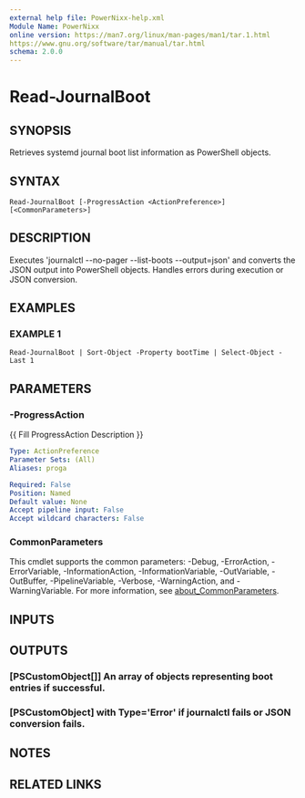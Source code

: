 ```yaml
---
external help file: PowerNixx-help.xml
Module Name: PowerNixx
online version: https://man7.org/linux/man-pages/man1/tar.1.html
https://www.gnu.org/software/tar/manual/tar.html
schema: 2.0.0
---
```


# Read-JournalBoot

## SYNOPSIS
Retrieves systemd journal boot list information as PowerShell objects.

## SYNTAX

```
Read-JournalBoot [-ProgressAction <ActionPreference>] [<CommonParameters>]
```

## DESCRIPTION
Executes 'journalctl --no-pager --list-boots --output=json' and converts the
JSON output into PowerShell objects.
Handles errors during execution or JSON conversion.

## EXAMPLES

### EXAMPLE 1
```
Read-JournalBoot | Sort-Object -Property bootTime | Select-Object -Last 1
```

## PARAMETERS

### -ProgressAction
{{ Fill ProgressAction Description }}

```yaml
Type: ActionPreference
Parameter Sets: (All)
Aliases: proga

Required: False
Position: Named
Default value: None
Accept pipeline input: False
Accept wildcard characters: False
```

### CommonParameters
This cmdlet supports the common parameters: -Debug, -ErrorAction, -ErrorVariable, -InformationAction, -InformationVariable, -OutVariable, -OutBuffer, -PipelineVariable, -Verbose, -WarningAction, and -WarningVariable. For more information, see [about_CommonParameters](http://go.microsoft.com/fwlink/?LinkID=113216).

## INPUTS

## OUTPUTS

### [PSCustomObject[]] An array of objects representing boot entries if successful.
### [PSCustomObject] with Type='Error' if journalctl fails or JSON conversion fails.
## NOTES

## RELATED LINKS
